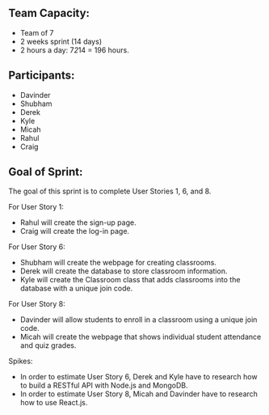 ## Team Capacity:
* Team of 7
* 2 weeks sprint (14 days)
* 2 hours a day: 7*2*14 = 196 hours.

## Participants: 
* Davinder
* Shubham
* Derek
* Kyle
* Micah
* Rahul
* Craig

## Goal of Sprint: 
The goal of this sprint is to complete User Stories 1, 6, and 8.

For User Story 1:
* Rahul will create the sign-up page.
* Craig will create the log-in page.

For User Story 6:
* Shubham will create the webpage for creating classrooms.
* Derek will create the database to store classroom information.
* Kyle will create the Classroom class that adds classrooms into the database with a unique join code.

For User Story 8:
* Davinder will allow students to enroll in a classroom using a unique join code.
* Micah will create the webpage that shows individual student attendance and quiz grades.

Spikes:
* In order to estimate User Story 6, Derek and Kyle have to research how to build a RESTful API with Node.js and MongoDB.
* In order to estimate User Story 8, Micah and Davinder have to research how to use React.js.
